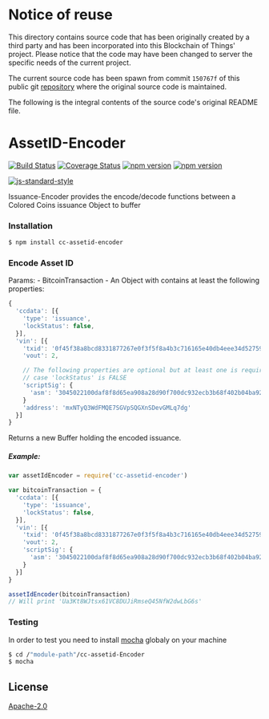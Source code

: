 # Notice of reuse

This directory contains source code that has been originally created by a third party and has been incorporated into
this Blockchain of Things' project. Please notice that the code may have been changed to server the specific needs of
the current project.

The current source code has been spawn from commit `150767f` of this public git [repository](https://github.com/Colored-Coins/AssetId.git)
where the original source code is maintained.

The following is the integral contents of the source code's original README file.

# AssetID-Encoder
[![Build Status](https://travis-ci.org/Colored-Coins/AssetId.svg?branch=master)](https://travis-ci.org/Colored-Coins/AssetId) [![Coverage Status](https://coveralls.io/repos/Colored-Coins/AssetId/badge.svg?branch=master)](https://coveralls.io/r/Colored-Coins/AssetId?branch=master) [![npm version](https://badge.fury.io/js/cc-assetid-encoder.svg)](http://badge.fury.io/js/cc-assetid-encoder) [![npm version](http://slack.coloredcoins.org/badge.svg)](http://slack.coloredcoins.org)

[![js-standard-style](https://cdn.rawgit.com/feross/standard/master/badge.svg)](https://github.com/feross/standard)

Issuance-Encoder provides the encode/decode functions between a Colored Coins issuance Object to buffer

### Installation

```sh
$ npm install cc-assetid-encoder
```


### Encode Asset ID

Params:
    - BitcoinTransaction - An Object with contains at least the following properties:

```js
{
  'ccdata': [{
    'type': 'issuance',
    'lockStatus': false,
  }],
  'vin': [{
    'txid': '0f45f38a8bcd8331877267e0f3f5f8a4b3c716165e40db4eee34d52759ad954f',
    'vout': 2,

    // The following properties are optional but at least one is required in
    // case 'lockStatus' is FALSE
    'scriptSig': {
      'asm': '3045022100daf8f8d65ea908a28d90f700dc932ecb3b68f402b04ba92f987e8abd7080fcad02205ce81b698b8013b86813c9edafc9e79997610626c9dd1bfb49f60abee9daa43801 029b622e5f0f87f2be9f23c4d82f818a73e258a11c26f01f73c8b595042507a574',
    }
    'address': 'mxNTyQ3WdFMQE7SGVpSQGXnSDevGMLq7dg'
  }]
}


```

Returns a new Buffer holding the encoded issuance.

##### Example:

```js
var assetIdEncoder = require('cc-assetid-encoder')

var bitcoinTransaction = {
  'ccdata': [{
    'type': 'issuance',
    'lockStatus': false,
  }],
  'vin': [{
    'txid': '0f45f38a8bcd8331877267e0f3f5f8a4b3c716165e40db4eee34d52759ad954f',
    'vout': 2,
    'scriptSig': {
      'asm': '3045022100daf8f8d65ea908a28d90f700dc932ecb3b68f402b04ba92f987e8abd7080fcad02205ce81b698b8013b86813c9edafc9e79997610626c9dd1bfb49f60abee9daa43801 029b622e5f0f87f2be9f23c4d82f818a73e258a11c26f01f73c8b595042507a574',
    }
  }]
}

assetIdEncoder(bitcoinTransaction)
// Will print 'Ua3Kt8WJtsx61VC8DUJiRmseQ45NfW2dwLbG6s'

```


### Testing

In order to test you need to install [mocha] globaly on your machine

```sh
$ cd /"module-path"/cc-assetid-Encoder
$ mocha
```


License
----

[Apache-2.0](http://www.apache.org/licenses/LICENSE-2.0)

[mocha]:https://www.npmjs.com/package/mocha
